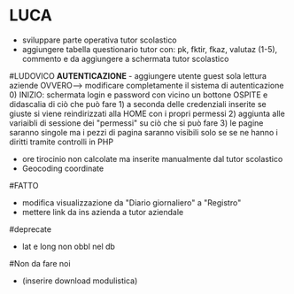 # LUCA
- sviluppare parte operativa tutor scolastico
- aggiungere tabella questionario tutor con: pk, fktir, fkaz, valutaz (1-5), commento e da aggiungere 
	a schermata tutor scolastico

#LUDOVICO
	__AUTENTICAZIONE__
	- aggiungere utente guest sola lettura aziende
	OVVERO--> modificare completamente il sistema di autenticazione
			0) INIZIO: schermata login e password con vicino un bottone OSPITE e didascalia di ciò che può fare
			1) a seconda delle credenziali inserite se giuste si viene reindirizzati alla HOME con i propri permessi
			2) aggiunta alle variaibli di sessione dei "permessi" su ciò che si può fare
			3) le pagine saranno singole ma i pezzi di pagina saranno visibili solo se se ne hanno i diritti tramite controlli in PHP

- ore tirocinio non calcolate ma inserite manualmente dal tutor scolastico
- Geocoding coordinate

#FATTO
- modifica visualizzazione da "Diario giornaliero" a "Registro"
- mettere link da ins azienda a tutor aziendale

#deprecate
- lat e long non obbl nel db


#Non da fare noi
- (inserire download modulistica)